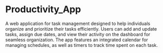 # Productivity_App
A web application for task management designed to help individuals organize and prioritize their tasks efficiently. Users can add and update tasks, assign due dates, and view their activity on the dashboard for seamless organization. The app features an integrated calendar for managing schedules, as well as timers to track time spent on each task.
